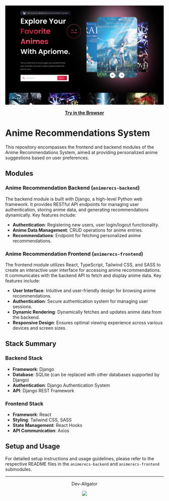 [![Apriome](/.public/showcase.png)](https://dev-aligator.github.io/apriome/)

<p align="center">
  <a aria-label="try apriome in the browser" href="https://dev-aligator.github.io/apriome/"><b>Try in the Browser</b></a>
</p>

# Anime Recommendations System

This repository encompasses the frontend and backend modules of the Anime Recommendations System, aimed at providing personalized anime suggestions based on user preferences.

## Modules

### Anime Recommendation Backend (`animerecs-backend`)

The backend module is built with Django, a high-level Python web framework. It provides RESTful API endpoints for managing user authentication, storing anime data, and generating recommendations dynamically. Key features include:

- **Authentication**: Registering new users, user login/logout functionality.
- **Anime Data Management**: CRUD operations for anime entries.
- **Recommendations**: Endpoint for fetching personalized anime recommendations.

### Anime Recommendation Frontend (`animerecs-frontend`)

The frontend module utilizes React, TypeScript, Tailwind CSS, and SASS to create an interactive user interface for accessing anime recommendations. It communicates with the backend API to fetch and display anime data. Key features include:

- **User Interface**: Intuitive and user-friendly design for browsing anime recommendations.
- **Authentication**: Secure authentication system for managing user sessions.
- **Dynamic Rendering**: Dynamically fetches and updates anime data from the backend.
- **Responsive Design**: Ensures optimal viewing experience across various devices and screen sizes.

## Stack Summary

### Backend Stack
- **Framework**: Django
- **Database**: SQLite (can be replaced with other databases supported by Django)
- **Authentication**: Django Authentication System
- **API**: Django REST Framework

### Frontend Stack
- **Framework**: React
- **Styling**: Tailwind CSS, SASS
- **State Management**: React Hooks
- **API Communication**: Axios

## Setup and Usage

For detailed setup instructions and usage guidelines, please refer to the respective README files in the `animerecs-backend` and `animerecs-frontend` submodules.

---
<p align="center">Dev-Aligator</p>
<p align="center">
<a href="https://github.com/Dev-Aligator/">
<img src="https://user-images.githubusercontent.com/58631762/120077716-60cded80-c0c9-11eb-983d-80dfa5862d8a.png" width="19">
</a>